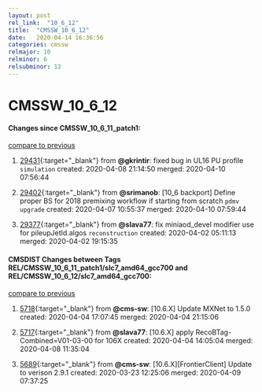 ```yaml
---
layout: post
rel_link:  "10_6_12"
title:  "CMSSW_10_6_12"
date:   2020-04-14 16:36:56
categories: cmssw
relmajor: 10
relminor: 6
relsubminor: 12
---
```


# CMSSW_10_6_12
#### Changes since CMSSW_10_6_11_patch1:
[compare to previous](https://github.com/cms-sw/cmssw/compare/CMSSW_10_6_11_patch1...CMSSW_10_6_12)



1. [29431](http://github.com/cms-sw/cmssw/pull/29431){:target="_blank"}  from **@gkrintir**: fixed bug in UL16 PU profile `simulation`  created: 2020-04-08 21:14:50 merged: 2020-04-10 07:56:44



2. [29402](http://github.com/cms-sw/cmssw/pull/29402){:target="_blank"}  from **@srimanob**: [10_6 backport] Define proper BS for 2018 premixing workflow if starting from scratch `pdmv`  `upgrade`  created: 2020-04-07 10:55:37 merged: 2020-04-10 07:59:44



3. [29377](http://github.com/cms-sw/cmssw/pull/29377){:target="_blank"}  from **@slava77**: fix miniaod_devel modifier use for pileupJetId.algos `reconstruction`  created: 2020-04-02 05:11:13 merged: 2020-04-02 19:15:35



#### CMSDIST Changes between Tags REL/CMSSW_10_6_11_patch1/slc7_amd64_gcc700 and REL/CMSSW_10_6_12/slc7_amd64_gcc700:
[compare to previous](https://github.com/cms-sw/cmsdist/compare/REL/CMSSW_10_6_11_patch1/slc7_amd64_gcc700...REL/CMSSW_10_6_12/slc7_amd64_gcc700)



1. [5718](http://github.com/cms-sw/cmsdist/pull/5718){:target="_blank"}  from **@cms-sw**: [10.6.X] Update MXNet to 1.5.0 created: 2020-04-04 17:07:45 merged: 2020-04-04 21:15:06

2. [5717](http://github.com/cms-sw/cmsdist/pull/5717){:target="_blank"}  from **@slava77**: [10.6.X] apply RecoBTag-Combined=V01-03-00 for 106X created: 2020-04-04 14:05:04 merged: 2020-04-08 11:35:04

3. [5689](http://github.com/cms-sw/cmsdist/pull/5689){:target="_blank"}  from **@cms-sw**: [10.6.X][FrontierClient] Update to verison 2.9.1 created: 2020-03-23 12:25:06 merged: 2020-04-09 07:37:25
